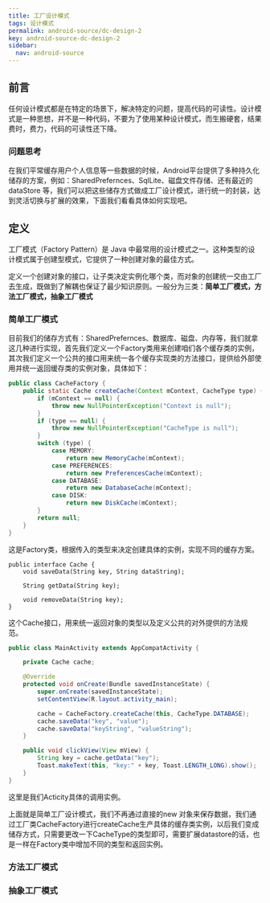 ```yaml
---
title: 工厂设计模式
tags: 设计模式
permalink: android-source/dc-design-2
key: android-source-dc-design-2
sidebar:
  nav: android-source
---
```


## 前言

任何设计模式都是在特定的场景下，解决特定的问题，提高代码的可读性。设计模式是一种思想，并不是一种代码，不要为了使用某种设计模式，而生搬硬套，结果费时，费力，代码的可读性还下降。

### 问题思考

在我们平常缓存用户个人信息等一些数据的时候，Android平台提供了多种持久化储存的方案，例如：SharedPrefernces、SqlLite、磁盘文件存储、还有最近的dataStore 等，我们可以把这些储存方式做成工厂设计模式，进行统一的封装，达到灵活切换与扩展的效果，下面我们看看具体如何实现吧。

## 定义

工厂模式（Factory Pattern）是 Java 中最常用的设计模式之一。这种类型的设计模式属于创建型模式，它提供了一种创建对象的最佳方式。

定义一个创建对象的接口，让子类决定实例化哪个类，而对象的创建统一交由工厂去生成，既做到了解耦也保证了最少知识原则。一般分为三类：**简单工厂模式，方法工厂模式，抽象工厂模式**



<!--more-->

### 简单工厂模式

 目前我们的储存方式有：SharedPrefernces、数据库、磁盘、内存等，我们就拿这几种进行实现，首先我们定义一个Factory类用来创建咱们各个缓存类的实例，其次我们定义一个公共的接口用来统一各个缓存实现类的方法接口，提供给外部使用并统一返回缓存类的实例对象，具体如下：

```java
public class CacheFactory {
    public static Cache createCache(Context mContext, CacheType type) {
        if (mContext == null) {
            throw new NullPointerException("Context is null");
        }
        if (type == null) {
            throw new NullPointerException("CacheType is null");
        }
        switch (type) {
            case MEMORY:
                return new MemoryCache(mContext);
            case PREFERENCES:
                return new PreferencesCache(mContext);
            case DATABASE:
                return new DatabaseCache(mContext);
            case DISK:
                return new DiskCache(mContext);
        }
        return null;
    }
}
```

这是Factory类，根据传入的类型来决定创建具体的实例，实现不同的缓存方案。

```
public interface Cache {
    void saveData(String key, String dataString);

    String getData(String key);

    void removeData(String key);
}
```

这个Cache接口，用来统一返回对象的类型以及定义公共的对外提供的方法规范。

```java
public class MainActivity extends AppCompatActivity {

    private Cache cache;

    @Override
    protected void onCreate(Bundle savedInstanceState) {
        super.onCreate(savedInstanceState);
        setContentView(R.layout.activity_main);

        cache = CacheFactory.createCache(this, CacheType.DATABASE);
        cache.saveData("key", "value");
        cache.saveData("keyString", "valueString");
    }

    public void clickView(View mView) {
        String key = cache.getData("key");
        Toast.makeText(this, "key:" + key, Toast.LENGTH_LONG).show();
    }
}
```

这里是我们Acticity具体的调用实例。

上面就是简单工厂设计模式，我们不再通过直接的new 对象来保存数据，我们通过工厂类CacheFactory进行createCache生产具体的缓存类实例，以后我们变成储存方式，只需要更改一下CacheType的类型即可，需要扩展datastore的话，也是一样在Factory类中增加不同的类型和返回实例。



### 方法工厂模式



### 抽象工厂模式







